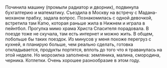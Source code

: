 Починила машину (промыли радиатор и дворник), подвинула бухгалтерию и математику. Съездила в Москву на встречу с Мадана-моханом прабху, задала вопрос. Познакомилась с одной девочкой, встретила там Катю, которая раньше жила в Нижнем и играла в пейнтбол. Прогулка мимо храма Христа Спасителя порадовала. В поезде тоже не скучала, там есть интернет и можно жить. В общем, побольше бы таких поездок.
Из минусов у меня похоже перегруз с кухней, я планирую больше, чем реально сделать, готовка откладывается, продукты портятся, вплоть до того что я траванулась на этой неделе. Но морозилка заполнена: земляника, малина, смородина, черника. Котлетки. Очень хорошее разнообразие в этом году.